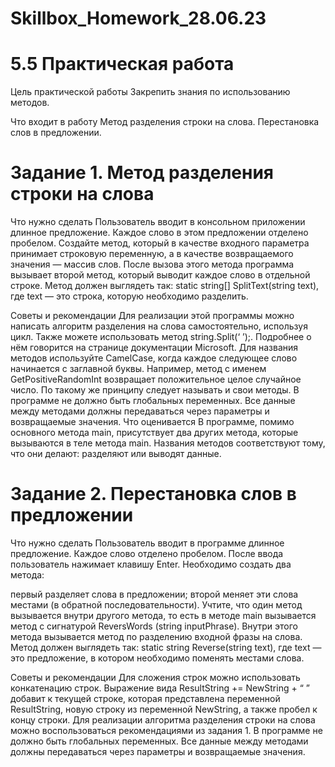 # Skillbox_Homework_28.06.23
# 5.5 Практическая работа
Цель практической работы
Закрепить знания по использованию методов. 


Что входит в работу
Метод разделения строки на слова.
Перестановка слов в предложении.

# Задание 1. Метод разделения строки на слова
Что нужно сделать
Пользователь вводит в консольном приложении длинное предложение. Каждое слово в этом предложении отделено пробелом. Создайте метод, который в качестве входного параметра принимает строковую переменную, а в качестве возвращаемого значения — массив слов. После вызова этого метода программа вызывает второй метод, который выводит каждое слово в отдельной строке. Метод должен выглядеть так: static string[] SplitText(string text), где text — это строка, которую необходимо разделить.

Советы и рекомендации
Для реализации этой программы можно написать алгоритм разделения на слова самостоятельно, используя цикл. Также можете использовать метод string.Split(‘ ’);. Подробнее о нём говорится на странице документации Microsoft.
Для названия методов используйте CamelCase, когда каждое следующее слово начинается с заглавной буквы. Например, метод с именем GetPositiveRandomInt возвращает положительное целое случайное число. По такому же принципу следует называть и свои методы.
В программе не должно быть глобальных переменных. Все данные между методами должны передаваться через параметры и возвращаемые значения.
Что оценивается
В программе, помимо основного метода main, присутствует два других метода, которые вызываются в теле метода main. 
Названия методов соответствуют тому, что они делают: разделяют или выводят данные.

# Задание 2. Перестановка слов в предложении
Что нужно сделать
Пользователь вводит в программе длинное предложение. Каждое слово отделено пробелом. После ввода пользователь нажимает клавишу Enter. Необходимо создать два метода:

первый разделяет слова в предложении;
второй меняет эти слова местами (в обратной последовательности). 
Учтите, что один метод вызывается внутри другого метода, то есть в методе main вызывается метод c сигнатурой ReversWords (string inputPhrase). Внутри этого метода вызывается метод по разделению входной фразы на слова. Метод должен выглядеть так: static string Reverse(string text), где text — это предложение, в котором необходимо поменять местами слова.

Советы и рекомендации
Для сложения строк можно использовать конкатенацию строк. Выражение вида ResultString += NewString + “ ” добавит к текущей строке, которая представлена переменной ResultString, новую строку из переменной NewString, а также пробел к концу строки. 
Для реализации алгоритма разделения строки на слова можно воспользоваться рекомендациями из задания 1.
В программе не должно быть глобальных переменных. Все данные между методами должны передаваться через параметры и возвращаемые значения.